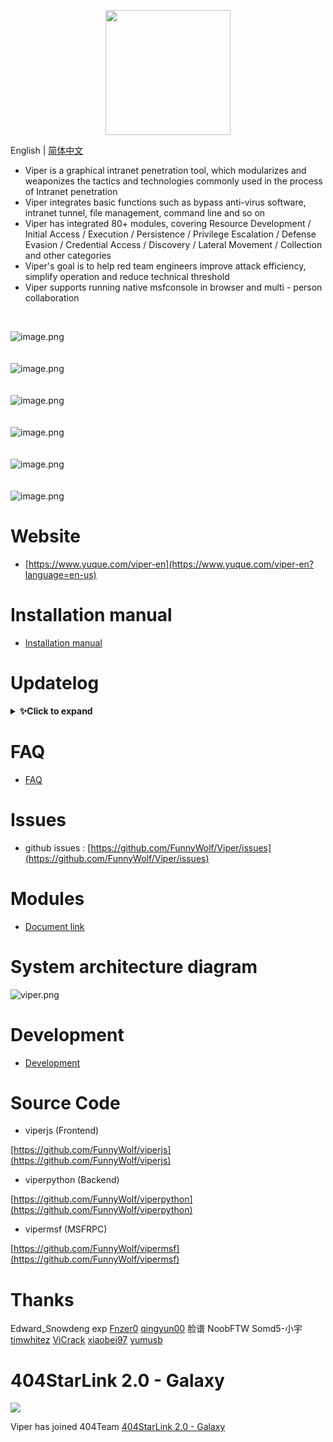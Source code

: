 <p align="center">
   <img width="200" src="https://cdn.nlark.com/yuque/0/2020/svg/159259/1590851265515-f865560b-ba50-4ca3-b2f6-5e8db3268da1.svg#align=left&display=inline&height=200&margin=%5Bobject%20Object%5D&name=logo.svg&originHeight=200&originWidth=200&size=1378&status=done&style=none&width=200">
</p>

English | [简体中文](./README_ZH.md)

- Viper is a graphical intranet penetration tool, which modularizes and weaponizes the tactics and technologies commonly
  used in the process of Intranet penetration
- Viper integrates basic functions such as bypass anti-virus software, intranet tunnel, file management, command line
  and so on
- Viper has integrated 80+ modules, covering Resource Development / Initial Access / Execution / Persistence / Privilege
  Escalation / Defense Evasion / Credential Access / Discovery / Lateral Movement / Collection and other categories
- Viper's goal is to help red team engineers improve attack efficiency, simplify operation and reduce technical
  threshold
- Viper supports running native msfconsole in browser and multi - person collaboration


<br>

![image.png](https://cdn.nlark.com/yuque/0/2021/png/159259/1631688473804-d80f746b-e2fd-4d53-a44e-8bf8c4dc89d1.png?x-oss-process=image%2Fresize%2Cw_2250%2Climit_0)
<br>
<br>
<br>
![image.png](https://cdn.nlark.com/yuque/0/2021/png/159259/1631688521936-66b17009-3830-4925-941d-aad201252f90.png?x-oss-process=image%2Fresize%2Cw_2256%2Climit_0)
<br>
<br>
<br>
![image.png](https://cdn.nlark.com/yuque/0/2021/png/159259/1631688605817-27cf835d-fd4c-42cc-95a1-880ea5cf9102.png?x-oss-process=image%2Fresize%2Cw_2256%2Climit_0)
<br>
<br>
<br>
![image.png](https://cdn.nlark.com/yuque/0/2021/png/159259/1631688493291-48972160-0e2a-4757-a3a0-a466003d98f3.png?x-oss-process=image%2Fresize%2Cw_2256%2Climit_0)
<br>
<br>
<br>
![image.png](https://cdn.nlark.com/yuque/0/2021/png/159259/1631688640236-8f79ff40-e012-4fe8-89ce-cfcf2fd6627e.png?x-oss-process=image%2Fresize%2Cw_2256%2Climit_0)
<br>
<br>
<br>
![image.png](https://cdn.nlark.com/yuque/0/2021/png/159259/1631688660123-906ed19d-a6df-4632-8169-b6edf50c6ef7.png?x-oss-process=image%2Fresize%2Cw_2256%2Climit_0)
<br>

# Website

- [https://www.yuque.com/viper-en](https://www.yuque.com/viper-en?language=en-us)

# Installation manual

- [Installation manual](https://www.yuque.com/viper-en/inh85g/cvucxz?language=en-us)

# Updatelog

<details>
<summary><b>✨Click to expand</b></summary>

## v1.5.14 20220206
### New features
- Add three Android teaching demonstration modules (obtain target mobile phone SMS / call record / address book) (take photos with mobile phone camera) (record audio with mobile phone)
- The 'session channel' function is added to make multi-level intranet penetration more convenient [readme](https://www.yuque.com/vipersec/blog/gssfbg)
### Optimize
- Merge Metasploit Framework version 6.1.29

## v1.5.13 20220111

### New features
- Added zoomeye API interface
- Add `dnslog server` module

### Optimize
- Delete the "InternetScan" debug interface (the manual import function can completely replace this interface)
- Log4j payload echo java version, OS arch, OS version
- Optimize the pipeline logic of `InternetScan`, which will not affect the heartbeat data transmission at present
- Merge Metasploit Framework version 6.1.25

### Bugfix
- Fix the problem that the `VMware horizon log4j rce` timeout parameter does not take effect



## v1.5.12 20211231

### New features

- New passive scanning framework
- Added `VMware horizon log4j rce` InternetScan module
- Add `LDAP server` module to graphically manage ldapserver

### Optimize

- Log4j rce passive scanning function updated to passive scanning module
- Update the bypass WAF payload of log4j rce
- `Log4j CVE-2021-44228 Scan` add timeout parameter

## v1.5.10 20211216

### New Features

- New log4j passive scanning function
- Viper + crawlergo can be used in combination to automatically and actively scan log4j vulnerabilities

### Log4j passive scan

- Automatically replace the get request parameter with payload
- The auto replace post request parameter is payload
- The JSON value of auto replace post request is payload
- Auto replace skip password field
- Automatically add payload in headers (polling by Dictionary)
- The payload contains the original payload and the payload bypassing the WAF
- The payload contains UUID, which can find the specific request content that triggers the vulnerability according to
  the dnslog record

### Log4j automatic active scanning

- Get all requests for automatic page acquisition through chrome headless + crawler, and import the requests into the
  passive proxy to realize automatic scanning

### Log4j Scanning Readme

- [English](https://www.yuque.com/vipersec/blog/sn2x39)

## v1.5.9 20211204

### Optimization

- Merge Metasploit Framework version 6.1.18
- Update ruby version to 3.0

### Bugfix

- Fix bug on FOFA search

## v1.5.8 20211126

### New features

- New module `Syscall Visual Studio project`

### Optimization

- `InternetScan` UI is updated to make the operation more convenient, and the manual import function is added
- Add partial log (heartbeat data section)
- Merge Metasploit Framework version 6.1.17

### Bugfix

- Fix the problem that the PEM certificate could not be loaded

## v1.5.7 20211115

### Optimization

- 'InternetScan' add debug interface
- Webdelivery currently no longer forces binding of target and payload
- Functional optimization of Puma and ipgeo
- front-end interaction optimization
- Merge Metasploit Framework version 6.1.15

### Bugfix

- Fix the handler exception caused by ipgeo exception
- Fix the repeated addition of UDP handler after Viper restart

## v1.5.6 20211031

### New Features

- Added 'Hander firewall' function
- Added the module of "Direct windows syscall evasion technique"

### Optimization

- reverse_http(s) when the network is disconnected, the timeout is updated from 21 seconds (Windows default) to 3
  seconds
- The current session does not expire by default and will not exit automatically
- Merge Metasploit Framework version 6.1.13

### Bugfix

- Repair reverse_tcp failed to connect when 'sessionexpirationtimeout' is 0
- Fix failure to get default lhost parameter on ui

## v1.5.5 20211024

### New Features

- Added `CVE-2021-40449 LPE` module
- One click download all Viper logs from WEBUI

### Optimization

- Merged metasploit-framework 6.1.12

### Bugfix

- Fix the port occupancy problem after the socks is removed

## v1.5.4 20211017

### New Features

- Added `MS17-010 Exploit (CSharp)` module

### Optimization

- Merged metasploit-framework 6.1.11

### Bugfix

- Fix duplicate add reverse_http(s) handler failed to deal with session online requests.

## v1.5.3 20211010

### Optimization

- Optimize msfconsole user experience
- Merged metasploit-framework 6.1.10

<br/>

## v1.5.2 20211007

### Optimization

- Login page multilingual support
- Merged metasploit-framework 6.1.9

## v1.5.1 20210926

### New Features

- Added `Obtain Internet outbound IP` module
- New search filter for session process list

### Optimization

- Antivirus software display supports English version
- Optimize the output format of the intranet scanning module
- Optimize the performance and UI of the `Run Module` function
- Merged metasploit-framework 6.1.8 version

### Bugfix

- Fix the problem that the name of antivirus software is not displayed

## v1.5.0 20210919

### New Features

- VIPER now support English language

### Optimization

- Optimized the format of session online SMS
- Merged metasploit-framework 6.1.7 version

### Bugfix

- Fixed the issue that `ExitOnSession` did not take effect
- Fix the issue that the bind handler of the exploit module does not take effect

## v1.4.2 20210822

### New Features

- Added `Session online by SCF (Tencent API Gateway)` module

### Optimization

- Use Unix socketpair to replace 127.0.0.1 socketpair to improve performance
- Optimize the `handler` function, add HttpHostHeader parameter
- Block ids check of session
- Merged metasploit-framework 6.1.5 version

### Bugfix

- Fixed the problem that some module tasks could not be deleted
- Fixed the issue of channel not being released in MSF
- Fix the issue of `Clone Https certificate` certificate length, adapt to the new features of SSLVersion
- Fix the issue that the session does not respond after the use of Linux intranet routing and command execution due to
  stream hang

</details>

# FAQ

- [FAQ](https://www.yuque.com/viper-en/faq)

# Issues

- github issues : [https://github.com/FunnyWolf/Viper/issues](https://github.com/FunnyWolf/Viper/issues)

# Modules

- [Document link](https://www.yuque.com/viper-en/module)

# System architecture diagram

![viper.png](https://cdn.nlark.com/yuque/0/2021/png/159259/1627364231093-768d3b07-e044-4a2d-a3fa-e9ebd92a0828.png)

# Development

- [Development](https://www.yuque.com/viper-en/code)

# Source Code

- viperjs (Frontend)

[https://github.com/FunnyWolf/viperjs](https://github.com/FunnyWolf/viperjs)

- viperpython (Backend)

[https://github.com/FunnyWolf/viperpython](https://github.com/FunnyWolf/viperpython)

- vipermsf (MSFRPC)

[https://github.com/FunnyWolf/vipermsf](https://github.com/FunnyWolf/vipermsf)

# Thanks

Edward_Snowdeng exp
[Fnzer0](https://github.com/Fnzer0)
[qingyun00](https://github.com/qingyun00)
脸谱 NoobFTW Somd5-小宇
[timwhitez](https://github.com/timwhitez)
[ViCrack](https://github.com/ViCrack)
[xiaobei97](https://github.com/xiaobei97)
[yumusb](https://github.com/yumusb)

# 404StarLink 2.0 - Galaxy

![](https://github.com/knownsec/404StarLink-Project/raw/master/logo.png)

Viper has joined 404Team [404StarLink 2.0 - Galaxy](https://github.com/knownsec/404StarLink2.0-Galaxy)
